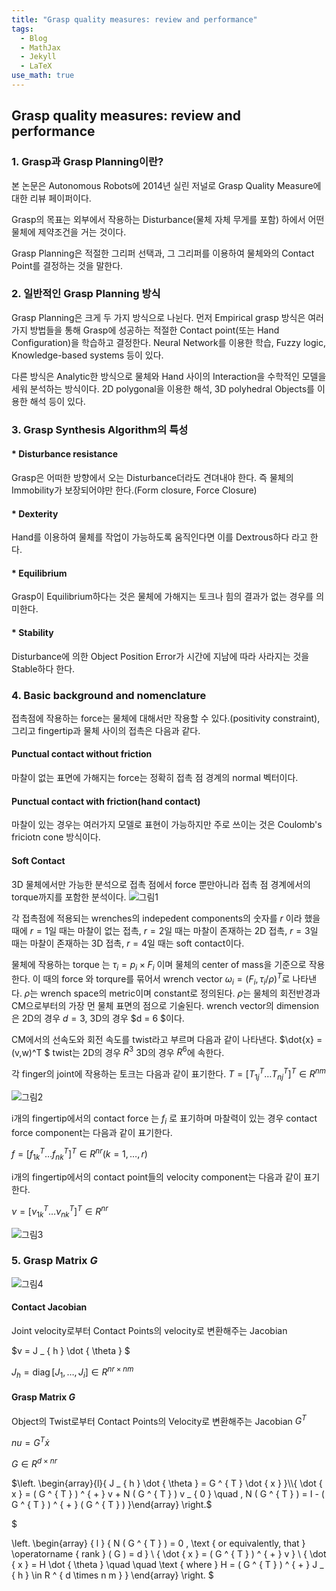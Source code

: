```yaml
---
title: "Grasp quality measures: review and performance"
tags:
  - Blog
  - MathJax
  - Jekyll
  - LaTeX
use_math: true
---
```

## Grasp quality measures: review and performance
### 1. Grasp과 Grasp Planning이란?
본 논문은 Autonomous Robots에 2014년 실린 저널로 Grasp Quality Measure에 대한 리뷰 페이퍼이다.

Grasp의 목표는 외부에서 작용하는 Disturbance(물체 자체 무게를 포함) 하에서 어떤 물체에 제약조건을 거는 것이다. 

Grasp Planning은 적절한 그리퍼 선택과, 그 그리퍼를 이용하여 물체와의 Contact Point를 결정하는 것을 말한다.

### 2. 일반적인 Grasp Planning 방식
Grasp Planning은 크게 두 가지 방식으로 나뉜다. 먼저 Empirical grasp 방식은 여러가지 방법들을 통해 Grasp에 성공하는 적절한 Contact point(또는 Hand Configuration)을 학습하고 결정한다. Neural Network를 이용한 학습, Fuzzy logic, Knowledge-based systems 등이 있다.

다른 방식은 Analytic한 방식으로 물체와 Hand 사이의 Interaction을 수학적인 모델을 세워 분석하는 방식이다. 2D polygonal을 이용한 해석, 3D polyhedral Objects를 이용한 해석 등이 있다.

### 3. Grasp Synthesis Algorithm의 특성
#### * Disturbance resistance
Grasp은 어떠한 방향에서 오는 Disturbance더라도 견뎌내야 한다. 즉 물체의 Immobility가 보장되어야만 한다.(Form closure, Force Closure)
#### * Dexterity
Hand를 이용하여 물체를 작업이 가능하도록 움직인다면 이를 Dextrous하다 라고 한다.
#### * Equilibrium
Grasp이 Equilibrium하다는 것은 물체에 가해지는 토크나 힘의 결과가 없는 경우를 의미한다.
#### * Stability
Disturbance에 의한 Object Position Error가 시간에 지남에 따라 사라지는 것을 Stable하다 한다.

### 4. Basic background and nomenclature
접촉점에 작용하는 force는 물체에 대해서만 작용할 수 있다.(positivity constraint), 그리고 fingertip과 물체 사이의 접촉은 다음과 같다.
#### Punctual contact without friction
마찰이 없는 표면에 가해지는 force는 정확히 접촉 점 경계의 normal 벡터이다.
#### Punctual contact with friction(hand contact)
마찰이 있는 경우는 여러가지 모델로 표현이 가능하지만 주로 쓰이는 것은 Coulomb's friciotn cone 방식이다.
#### Soft Contact
3D 물체에서만 가능한 분석으로 접촉 점에서 force 뿐만아니라 접촉 점 경계에서의 torque까지를 포함한 분석이다.
![그림1](https://user-images.githubusercontent.com/53217819/98537729-0c9a2200-22cd-11eb-9adf-350aac2c558a.png)

각 접촉점에 적용되는 wrenches의 indepedent components의 숫자를 $r$ 이라 했을 때에 $r = 1$일 때는 마찰이 없는 접촉, $r = 2$일 때는 마찰이 존재하는 2D 접촉, $r= 3$일 때는 마찰이 존재하는 3D 접촉, $r = 4$일 때는 soft contact이다.

물체에 작용하는 torque 는 $\tau_i = p_i \times F_i$ 이며 물체의 center of mass을 기준으로 작용한다. 이 때의 force 와 torqure를 묶어서 wrench vector $\omega_i = (F_i,\tau_i/\rho)^T$로 나타낸다. $\rho$는 wrench space의 metric이며 constant로 정의된다. $\rho$는 물체의 회전반경과 CM으로부터의 가장 먼 물체 표면의 점으로 기술된다. wrench vector의 dimension은 2D의 경우 $d = 3$, 3D의 경우 $d = 6 $이다.

CM에서의 선속도와 회전 속도를 twist라고 부르며 다음과 같이 나타낸다. $\dot{x} = (v,w)^T $ twist는 2D의 경우 $R^3$ 3D의 경우 $R^6$에 속한다.

각 finger의 joint에 작용하는 토크는 다음과 같이 표기한다.
$T = [ T _ { 1 j } ^ { T } \ldots T _ { n j } ^ { T } ] ^ { T } \in R ^ { n m }$

![그림2](https://user-images.githubusercontent.com/53217819/98538175-b679ae80-22cd-11eb-8993-c9aec3b116cd.png)

i개의 fingertip에서의 contact force 는 $f_i$ 로 표기하며 마찰력이 있는 경우 contact force component는 다음과 같이 표기한다.

$f = [ f _ { 1 k } ^ { T } \ldots f _ { n k } ^ { T } ] ^ { T } \in R ^ { n r } ( k = 1 , \ldots , r )$

i개의 fingertip에서의 contact point들의 velocity component는 다음과 같이 표기한다.

$\nu = [ \nu _ { 1 k } ^ { T } \ldots \nu _ { n k } ^ { T } ] ^ { T } \in R ^ { n r }$

![그림3](https://user-images.githubusercontent.com/53217819/98540689-ab288200-22d1-11eb-84cc-ccb5d96eb8f9.png)

### 5. Grasp Matrix $G$

![그림4](https://user-images.githubusercontent.com/53217819/98540105-c1820e00-22d0-11eb-9781-5609de7effd3.png)

#### Contact Jacobian

Joint velocity로부터 Contact Points의 velocity로 변환해주는 Jacobian


$v = J _ { h } \dot { \theta } $


$J _ { h } = \operatorname { diag } [ J _ { 1 } , \ldots , J _ { i } ] \in R ^ { n r \times n m }$

#### Grasp Matrix $G$

Object의 Twist로부터 Contact Points의 Velocity로 변환해주는 Jacobian $G^T$


$nu = G ^ { T } \dot { x }$


$G \in R ^ { d \times n r }$



$\left. \begin{array}{l}{ J _ { h } \dot { \theta } = G ^ { T } \dot { x } }\\{ \dot { x } = ( G ^ { T } ) ^ { + } v + N ( G ^ { T } ) v _ { 0 } \quad , N ( G ^ { T } ) = I - ( G ^ { T } ) ^ { + } ( G ^ { T } ) }\end{array} \right.$

$

\left. \begin{array} { l } { N ( G ^ { T } ) = 0 , \text { or equivalently, that } \operatorname { rank } ( G ) = d } \\ { \dot { x } = ( G ^ { T } ) ^ { + } v } \\ { \dot { x } = H \dot { \theta } \quad \quad \text { where } H = ( G ^ { T } ) ^ { + } J _ { h } \in R ^ { d \times n m } } \end{array} \right.
$


